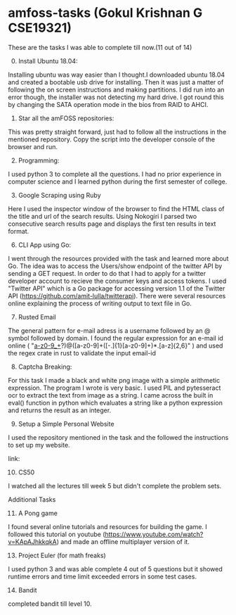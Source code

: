 # amfoss-tasks (Gokul Krishnan G CSE19321)
These are the tasks I was able to complete till now.(11 out of 14)

0. Install Ubuntu 18.04:

  Installing ubuntu was way easier than I thought.I downloaded ubuntu 18.04 and created a bootable usb drive for installing. Then it was just a matter of following the on screen instructions and making partitions. I did run into an error though, the installer was not detecting my hard drive. I got round this by changing the SATA operation mode in the bios from RAID to AHCI.

1. Star all the amFOSS repositories:

  This was pretty straight forward, just had to follow all the instructions in the mentioned repository. Copy the script into the developer console of the browser and run.
  
2. Programming:

  I used python 3 to complete all the questions. I had no prior experience in computer science and I learned python during the first semester of college.
  
3. Google Scraping using Ruby

  Here I used the inspector window of the browser to find the HTML class of the title and url of the search results. Using Nokogiri I parsed two consecutive search results page and displays the first ten results in text format.
  
6. CLI App using Go:

  I went through the resources provided with the task and learned more about Go. The idea was to access the Users/show endpoint of the twitter API by sending a GET request. In order to do that I had to apply for a twitter developer account to recieve the consumer keys and access tokens. I used "Twitter API" which is a Go package for accessing version 1.1 of the Twitter API (https://github.com/amit-lulla/twitterapi). There were several resources online explaining the process of writing output to text file in Go.
  
7. Rusted Email

  The general pattern for e-mail adress is a username followed by an @ symbol followed by domain. I found the regular expression for an e-mail id online ( "[a-z0-9_+]([a-z0-9_+.]*[a-z0-9_+])?)@([a-z0-9]+([\-\.]{1}[a-z0-9]+)*\.[a-z]{2,6}" ) and used the regex crate in rust to validate the input email-id

8. Captcha Breaking:

  For this task I made a black and white png image with a simple arithmetic expression. The program I wrote is very basic. I used PIL and pytesseract ocr to extract the text from image as a string. I came across the built in eval() function in python which evaluates a string like a python expression and returns the result as an integer.
 
9. Setup a Simple Personal Website

  I used the repository mentioned in the task and the followed the instructions to set up my website.
  
  link:

10. CS50

  I watched all the lectures till week 5 but didn't complete the problem sets.
  
Additional Tasks

11. A Pong game

  I found several online tutorials and resources for building the game. I followed this tutorial on youtube (https://www.youtube.com/watch?v=KApAJhkkqkA) and made an offline multiplayer version of it.
  
13. Project Euler (for math freaks)

  I used python 3 and was able complete 4 out of 5 questions but it showed runtime errors and time limit exceeded errors in some test cases.
  
14. Bandit
  
  completed bandit till level 10.
